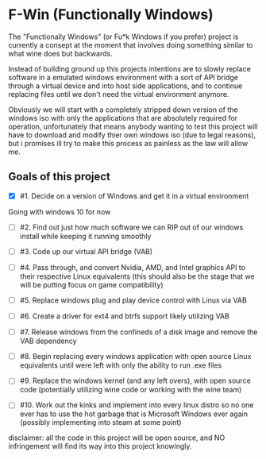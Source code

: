 # F-Win (Functionally Windows)
The "Functionally Windows" (or Fu*k Windows if you prefer) project is currently a consept at the moment that involves doing something similar to what wine does but backwards.

Instead of building ground up this projects intentions are to slowly replace software in a emulated windows environment with a sort of API bridge through a virtual device and into host side applications, and to continue replacing files until we don't need the virtual environment anymore.

Obviously we will start with a completely stripped down version of the windows iso with only the applications that are absolutely required for operation, unfortunately that means anybody wanting to test this project will have to download and modify thier own windows iso (due to legal reasons), but i promises ill try to make this process as painless as the law will allow me.

## Goals of this project

- [x] #1. Decide on a version of Windows and get it in a virtual environment

Going with windows 10 for now

- [ ] #2. Find out just how much software we can RIP out of our windows install while keeping it running smoothly

- [ ] #3. Code up our virtual API bridge (VAB)

- [ ] #4. Pass through, and convert Nvidia, AMD, and Intel graphics API to their respective Linux equivalents (this should also be the stage that we will be putting focus on game compatibility)

- [ ] #5. Replace windows plug and play device control with Linux via VAB

- [ ] #6. Create a driver for ext4 and btrfs support likely utilizing VAB

- [ ] #7. Release windows from the confineds of a disk image and remove the VAB dependency

- [ ] #8. Begin replacing every windows application with open source Linux equivalents until were left with only the ability to run .exe files 

- [ ] #9. Replace the windows kernel (and any left overs), with open source code (potentially utilizing wine code or working with the wine team)

- [ ] #10. Work out the kinks and implement into every linux distro so no one ever has to use the hot garbage that is Microsoft Windows ever again (possibly implementing into steam at some point)

disclaimer: all the code in this project will be open source, and NO infringement will find its way into this project knowingly.
